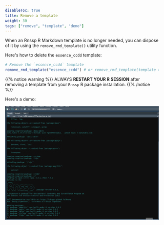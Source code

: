 ```yaml
---
disableToc: true
title: Remove a template
weight: 30
tags: ["remove", "template", "demo"] 
---
```


When an Rnssp R Markdown template is no longer needed, you can dispose of it by using the `remove_rmd_template()` utility function.

Here's how to delete the `essence_ccdd` template:

```r
# Remove the `essence_ccdd` template
remove_rmd_template("essence_ccdd") # or remove_rmd_template(template = "essence_ccdd")
```

{{% notice warning %}}
ALWAYS **RESTART YOUR R SESSION** after removing a template from your `Rnssp` R package installation.
{{% /notice %}}

Here's a demo:

![Magic](images/remove_Rnssp_template.gif?classes=shadow)